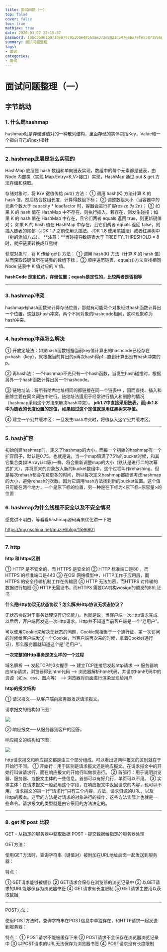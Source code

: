 ```yaml
---
title: 面试问题（一）
top: false
cover: false
toc: true
mathjax: true
date: 2020-03-07 22:15:37
password: 10bc56961b9710e07970526be48561ae372e8821d6476eba7efea5871866be89
summary: 面试问题整理
tags:
- 面试
categories:
- 面试
---
```


# 面试问题整理（一）

## 字节跳动

### 1. 什么是hashmap

hashmap就是存储键值对的一种散列结构，里面存储的实体包括Key，Value和一个指向自己的next指针

***

### 2. hashmap底层是怎么实现的

HashMap 底层是 hash 数组和单向链表实现，数组中的每个元素都是链表，由 Node 内部类（实现 Map.Entry<K,V>接口）实现，HashMap 通过 put & get 方法存储和获取。

存储对象时，将 K/V 键值传给 put() 方法：
① 调用 hash(K) 方法计算 K 的 hash 值，然后结合数组长度，计算得数组下标；
② 调整数组大小（当容器中的元素个数大于 capacity * loadfactor 时，容器会进行扩容resize 为 2n）；
③ 如果 K 的 hash 值在 HashMap 中不存在，则执行插入，若存在，则发生碰撞；如果 K 的 hash 值在 HashMap 中存在，且它们两者 equals 返回 true，则更新键值对； 如果 K 的 hash 值在 HashMap 中存在，且它们两者 equals 返回 false，则插入链表的尾部（JDK 1.7 之前使用头插法、JDK 1.8 使用尾插法）或者红黑树中（树的添加方式）。
**注意：**当碰撞导致链表大于 TREEIFY_THRESHOLD = 8 时，就把链表转换成红黑树

获取对象时，将 K 传给 get() 方法：
① 调用 hash(K) 方法（计算 K 的 hash 值）从而获取该键值所在链表的数组下标；
② 顺序遍历链表，equals()方法查找相同 Node 链表中 K 值对应的 V 值。

**hashCode 是定位的，存储位置；equals是定性的，比较两者是否相等**

***

### 3. hashmap冲突

hashmap有hash函数来计算存储位置，那就有可能两个对象经过hash函数计算出一个位置，这就是hash冲突，两个不同对象的hashcode相同，这种现象称为hash冲突。

***

### 4. hashmap冲突怎么解决

① 开放定址法：如果hash函数根据当前key值计算出的hashcode已经存在 p=hash（key），就根据当前算出的p再次hash得p1...直到计算出没有hash冲突的p。

② 再hash法：一个hashmap不光只有一个hash函数，当发生hash碰撞时，根据另外一个hash函数计算出另一个hashcode。

③ 链地址法：将所有哈希地址相同的都链接在同一个链表中 ，因而查找、插入和删除主要在同义词链中进行。链地址法适用于经常进行插入和删除的情况（hashmap采用这个方法来解决hash冲突）。
**jdk1.7中直接采用链表，而jdk1.8中为链表的长度设置的定值，如果超过这个定值就是用红黑树来存值。**

④ 建立一个公共缓冲区：一旦发生hash冲突时，将值存入这个公共缓冲区。

***

### 5. hash扩容

初始创建hashmap时，定义了hashmap的大小，而每一个初始的hashmap有一个扩容因子，默认是0.75。也就是说，当一个map填满了75%的bucket时候，和其它集合类(如ArrayList等)一样，将会重新调整map的大小（默认是进行二的次幂式扩大），并将原来的对象放入新的bucket数组中，这个过程叫作rehashing。但是每次rehash都会花费更多的时间，所以每次定义hashmap都应该考虑hashmap的大小，避免rehash的次数。因为它调用hash方法找到新的bucket位置。这个值只可能在两个地方，一个是原下标的位置，另一种是在下标为<原下标+原容量>的位置

### 6. hashmap为什么线程不安全以及不安全情况

感觉讲不明白，等看看hashmap源码再来优化讲一下吧

https://my.oschina.net/muziH/blog/1596801

***

### 7. http

**http 和 https区别**

① HTTP 是不安全的，而 HTTPS 是安全的
② HTTP 标准端口是80 ，而 HTTPS 的标准端口是443
③ 在OSI 网络模型中，HTTP工作于应用层，而HTTPS 的安全传输机制工作在传输层
④ HTTP 无法加密，而HTTPS 对传输的数据进行加密
⑤ HTTP无需证书，而HTTPS 需要CA机构wosign的颁发的SSL证书

**什么是Http协议无状态协议？怎么解决Http协议无状态协议？**

无状态协议对于事务处理没有记忆能力。也就是说，当客户端一次Http请求完成以后后，客户端再发送一次Http请求，Http并不知道当前客户端是一个“老用户”。

可以使用Cookie来解决无状态的问题，Cookie就相当于一个通行证，第一次访问的时候给客户端发送一个Cookie，当客户端再次来的时候，拿着Cookie(通行证)，那么服务器就知道这个是”老用户“。

**一次完整的Http事务是怎么样的一个过程**

域名解析 --> 发起TCP的3次握手 --> 建立TCP连接后发起http请求 --> 服务器响应http请求，浏览器得到html代码 --> 浏览器解析html代码，并请求html代码中的资源（如js、css、图片等） --> 浏览器对页面进行渲染呈现给用户

**http的报文结构**

① 请求报文—–从客户端向服务器发送请求报文。

请求报文的结构如下图：

![](1.png)

② 响应报文—–从服务器到客户的回答。

响应报文的结构如下图：

![](2.png)

http请求报文和响应报文都是由三个部分组成。可以看出这两种报文的区别就在于开始行不同。
① 开始行：用于区别是请求报文还是响应报文。在请求报文中的开始行叫做请求行，而在响应报文的开始行叫做状态行。
② 首部行：用于说明浏览器、服务器、或报文主体的一些信息。首部可以有好几行，单页可以不用。
③ 实体主体：在请求报文一般必用这个字段，在响应报文中返回请求的内容，也可以不用。
请求报文的第一行“请求行”只有三个内容，方法，请求资源的URL，以及Http的版本。这里的方法是对请求的对象进行的操作，这些方法实际上也就是一些命令。请求报文的类型就是由它采用的方法决定的。

***

### 8. get 和 post 比较
GET - 从指定的服务器中获取数据
POST - 提交数据给指定的服务器处理

GET方法：

使用GET方法时，查询字符串（键值对）被附加在URL地址后面一起发送到服务器：

特点：

① GET请求能够被缓存
② GET请求会保存在浏览器的浏览记录中
③ 以GET请求的URL能够保存为浏览器书签
④ GET请求有长度限制
⑤ GET请求主要用以获取数据

***

POST方法：

使用POST方法时，查询字符串在POST信息中单独存在，和HTTP请求一起发送到服务器：

特点：
① POST请求不能被缓存下来
② POST请求不会保存在浏览器浏览记录中
③ 以POST请求的URL无法保存为浏览器书签
④ POST请求没有长度限制